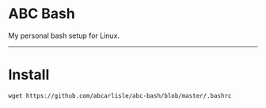 ABC Bash
================================

My personal bash setup for Linux.

---

# Install
    wget https://github.com/abcarlisle/abc-bash/blob/master/.bashrc
